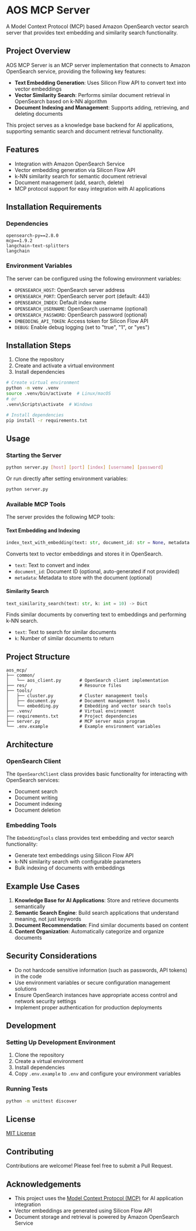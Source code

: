 # AOS MCP Server

A Model Context Protocol (MCP) based Amazon OpenSearch vector search server that provides text embedding and similarity search functionality.

## Project Overview

AOS MCP Server is an MCP server implementation that connects to Amazon OpenSearch service, providing the following key features:

- **Text Embedding Generation**: Uses Silicon Flow API to convert text into vector embeddings
- **Vector Similarity Search**: Performs similar document retrieval in OpenSearch based on k-NN algorithm
- **Document Indexing and Management**: Supports adding, retrieving, and deleting documents

This project serves as a knowledge base backend for AI applications, supporting semantic search and document retrieval functionality.

## Features

- Integration with Amazon OpenSearch Service
- Vector embedding generation via Silicon Flow API
- k-NN similarity search for semantic document retrieval
- Document management (add, search, delete)
- MCP protocol support for easy integration with AI applications

## Installation Requirements

### Dependencies

```
opensearch-py==2.8.0
mcp==1.9.2
langchain-text-splitters
langchain
```

### Environment Variables

The server can be configured using the following environment variables:

- `OPENSEARCH_HOST`: OpenSearch server address
- `OPENSEARCH_PORT`: OpenSearch server port (default: 443)
- `OPENSEARCH_INDEX`: Default index name
- `OPENSEARCH_USERNAME`: OpenSearch username (optional)
- `OPENSEARCH_PASSWORD`: OpenSearch password (optional)
- `EMBEDDING_API_TOKEN`: Access token for Silicon Flow API
- `DEBUG`: Enable debug logging (set to "true", "1", or "yes")

## Installation Steps

1. Clone the repository
2. Create and activate a virtual environment
3. Install dependencies

```bash
# Create virtual environment
python -m venv .venv
source .venv/bin/activate  # Linux/macOS
# or
.venv\Scripts\activate  # Windows

# Install dependencies
pip install -r requirements.txt
```

## Usage

### Starting the Server

```bash
python server.py [host] [port] [index] [username] [password]
```

Or run directly after setting environment variables:

```bash
python server.py
```

### Available MCP Tools

The server provides the following MCP tools:

#### Text Embedding and Indexing

```python
index_text_with_embedding(text: str, document_id: str = None, metadata: Dict = None) -> Dict
```

Converts text to vector embeddings and stores it in OpenSearch.

- `text`: Text to convert and index
- `document_id`: Document ID (optional, auto-generated if not provided)
- `metadata`: Metadata to store with the document (optional)

#### Similarity Search

```python
text_similarity_search(text: str, k: int = 10) -> Dict
```

Finds similar documents by converting text to embeddings and performing k-NN search.

- `text`: Text to search for similar documents
- `k`: Number of similar documents to return

## Project Structure

```
aos_mcp/
├── common/
│   └── aos_client.py       # OpenSearch client implementation
├── res/                    # Resource files
├── tools/
│   ├── cluster.py          # Cluster management tools
│   ├── document.py         # Document management tools
│   └── embedding.py        # Embedding and vector search tools
├── .venv/                  # Virtual environment
├── requirements.txt        # Project dependencies
├── server.py               # MCP server main program
└── .env.example            # Example environment variables
```

## Architecture

### OpenSearch Client

The `OpenSearchClient` class provides basic functionality for interacting with OpenSearch services:

- Document search
- Document writing
- Document indexing
- Document deletion

### Embedding Tools

The `EmbeddingTools` class provides text embedding and vector search functionality:

- Generate text embeddings using Silicon Flow API
- k-NN similarity search with configurable parameters
- Bulk indexing of documents with embeddings

## Example Use Cases

1. **Knowledge Base for AI Applications**: Store and retrieve documents semantically
2. **Semantic Search Engine**: Build search applications that understand meaning, not just keywords
3. **Document Recommendation**: Find similar documents based on content
4. **Content Organization**: Automatically categorize and organize documents

## Security Considerations

- Do not hardcode sensitive information (such as passwords, API tokens) in the code
- Use environment variables or secure configuration management solutions
- Ensure OpenSearch instances have appropriate access control and network security settings
- Implement proper authentication for production deployments

## Development

### Setting Up Development Environment

1. Clone the repository
2. Create a virtual environment
3. Install dependencies
4. Copy `.env.example` to `.env` and configure your environment variables

### Running Tests

```bash
python -m unittest discover
```

## License

[MIT License](LICENSE)

## Contributing

Contributions are welcome! Please feel free to submit a Pull Request.

## Acknowledgements

- This project uses the [Model Context Protocol (MCP)](https://github.com/mcp-foundation/mcp) for AI application integration
- Vector embeddings are generated using Silicon Flow API
- Document storage and retrieval is powered by Amazon OpenSearch Service
